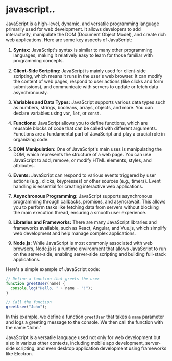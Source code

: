 # javascript..

 JavaScript is a high-level, dynamic, and versatile programming language primarily used for web development. It allows developers to add interactivity, manipulate the DOM (Document Object Model), and create rich web applications. Here are some key aspects of JavaScript:

1. **Syntax:** JavaScript's syntax is similar to many other programming languages, making it relatively easy to learn for those familiar with programming concepts.

2. **Client-Side Scripting:** JavaScript is mainly used for client-side scripting, which means it runs in the user's web browser. It can modify the content of web pages, respond to user actions (like clicks and form submissions), and communicate with servers to update or fetch data asynchronously.

3. **Variables and Data Types:** JavaScript supports various data types such as numbers, strings, booleans, arrays, objects, and more. You can declare variables using `var`, `let`, or `const`.

4. **Functions:** JavaScript allows you to define functions, which are reusable blocks of code that can be called with different arguments. Functions are a fundamental part of JavaScript and play a crucial role in organizing code.

5. **DOM Manipulation:** One of JavaScript's main uses is manipulating the DOM, which represents the structure of a web page. You can use JavaScript to add, remove, or modify HTML elements, styles, and attributes.

6. **Events:** JavaScript can respond to various events triggered by user actions (e.g., clicks, keypresses) or other sources (e.g., timers). Event handling is essential for creating interactive web applications.

7. **Asynchronous Programming:** JavaScript supports asynchronous programming through callbacks, promises, and async/await. This allows you to perform tasks like fetching data from servers without blocking the main execution thread, ensuring a smooth user experience.

8. **Libraries and Frameworks:** There are many JavaScript libraries and frameworks available, such as React, Angular, and Vue.js, which simplify web development and help manage complex applications.

9. **Node.js:** While JavaScript is most commonly associated with web browsers, Node.js is a runtime environment that allows JavaScript to run on the server-side, enabling server-side scripting and building full-stack applications.

Here's a simple example of JavaScript code:

```javascript
// Define a function that greets the user
function greetUser(name) {
  console.log("Hello, " + name + "!");
}

// Call the function
greetUser("John");
```

In this example, we define a function `greetUser` that takes a `name` parameter and logs a greeting message to the console. We then call the function with the name "John."

JavaScript is a versatile language used not only for web development but also in various other contexts, including mobile app development, server-side scripting, and even desktop application development using frameworks like Electron.
